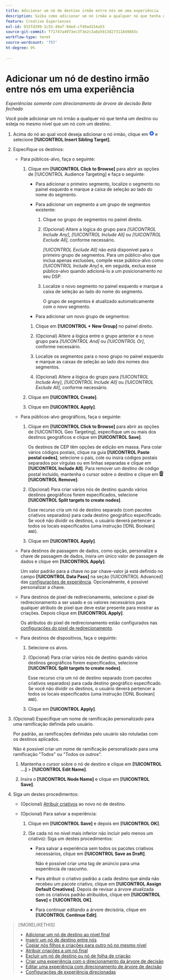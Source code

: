 ```yaml
---
title: Adicionar um nó de destino irmão entre nós em uma experiência
description: Saiba como adicionar um nó irmão a qualquer nó que tenha um destino ou esteja no mesmo nível que um nó com um destino.
feature: Creative Experiences
exl-id: 915fd399-1c55-49af-94ed-cf49a4154a53
source-git-commit: f71747a4973ec3f3e2c3a8a5913d27311849883c
workflow-type: tm+mt
source-wordcount: '757'
ht-degree: 0%

---
```


# Adicionar um nó de destino irmão entre nós em uma experiência

*Experiências somente com direcionamento de árvore de decisão*
*Beta fechado*

Você pode adicionar um nó irmão a qualquer nó que tenha um destino ou esteja no mesmo nível que um nó com um destino.

<!-- 1. Open the decision tree:


In a new experience


In an existing experience,
 -->

1. Acima do nó ao qual você deseja adicionar o nó irmão, clique em ![Adicionar](/help/creative/assets/add.png "Adicionar") e selecione **[!UICONTROL Insert Sibling Target]**.

1. Especifique os destinos:

   * Para públicos-alvo, faça o seguinte:

      1. Clique em **[!UICONTROL Click to Browse]** para abrir as opções de [!UICONTROL Audience Targeting] e faça o seguinte:

         * Para adicionar o primeiro segmento, localize o segmento no painel esquerdo e marque a caixa de seleção ao lado do nome do segmento.

         * Para adicionar um segmento a um grupo de segmentos existente:

            1. Clique no grupo de segmentos no painel direito.

            1. (Opcional) Altere a lógica do grupo para *[!UICONTROL Include Any]*, *[!UICONTROL Include All]* ou *[!UICONTROL Exclude All]*, conforme necessário.

               *[!UICONTROL Exclude All]* não está disponível para o primeiro grupo de segmentos. Para um público-alvo que inclua apenas exclusões, compile esse público-alvo como *[!UICONTROL Include Any]* e, em seguida, exclua esse público-alvo quando adicioná-lo a um posicionamento no seu DSP.

            1. Localize o novo segmento no painel esquerdo e marque a caixa de seleção ao lado do nome do segmento.

               O grupo de segmentos é atualizado automaticamente com o novo segmento.

         * Para adicionar um novo grupo de segmentos:

         1. Clique em **[!UICONTROL + New Group]** no painel direito.

         1. (Opcional) Altere a lógica entre o grupo anterior e o novo grupo para *[!UICONTROL And]* ou *[!UICONTROL Or]*, conforme necessário.

         1. Localize os segmentos para o novo grupo no painel esquerdo e marque as caixas de seleção ao lado dos nomes dos segmentos.

         1. (Opcional) Altere a lógica do grupo para *[!UICONTROL Include Any]*, *[!UICONTROL Include All]* ou *[!UICONTROL Exclude All]*, conforme necessário.

      1. Clique em **[!UICONTROL Create]**.

      1. Clique em **[!UICONTROL Apply]**.

   * Para públicos-alvo geográficos, faça o seguinte:

      1. Clique em **[!UICONTROL Click to Browse]** para abrir as opções de [!UICONTROL Geo Targeting], especifique um ou mais dos destinos geográficos e clique em **[!UICONTROL Save]**.

         Os destinos de CEP têm opções de edição em massa. Para colar vários códigos postais, clique na guia **[!UICONTROL Paste postal codes]**, selecione o país, cole ou insira códigos postais separados por vírgulas ou em linhas separadas e clique em **[!UICONTROL Include All]**. Para remover um destino de código postal incluído, mantenha o cursor sobre o destino e clique em ![Remover](/help/creative/assets/delete.png "Remover") **[!UICONTROL Remove]**.

      1. (Opcional) Para criar vários nós de destino quando vários destinos geográficos forem especificados, selecione **[!UICONTROL Split targets to create nodes]**.

         Esse recurso cria um nó de destino separado (com pacotes criativos separados) para cada destino geográfico especificado. Se você não dividir os destinos, o usuário deverá pertencer a todos os locais especificados (uma instrução [!DNL Boolean] `AND`).

      1. Clique em **[!UICONTROL Apply]**.

   * Para destinos de passagem de dados, como opção, personalize a chave de passagem de dados, insira um único valor de passagem de dados e clique em **[!UICONTROL Apply]**.

     Um valor padrão para a chave no par chave-valor já está definido no campo **[!UICONTROL Data Pass]** na seção [!UICONTROL Advanced] das [configurações de experiência](experience-settings-targeting.md). Opcionalmente, é possível personalizar a chave.

   * Para destinos de pixel de redirecionamento, selecione o pixel de redirecionamento a ser usado e os valores necessários para qualquer atributo de pixel que deve estar presente para mostrar as criações. Depois clique em **[!UICONTROL Apply]**.

     Os atributos do pixel de redirecionamento estão configurados nas [configurações do pixel de redirecionamento](/help/creative/pixels/retargeting-pixel-manage.md).

   * Para destinos de dispositivos, faça o seguinte:

      1. Selecione os alvos.

      1. (Opcional) Para criar vários nós de destino quando vários destinos geográficos forem especificados, selecione **[!UICONTROL Split targets to create nodes]**.

         Esse recurso cria um nó de destino separado (com pacotes criativos separados) para cada destino geográfico especificado. Se você não dividir os destinos, o usuário deverá pertencer a todos os locais especificados (uma instrução [!DNL Boolean] `AND`).

      1. Clique em **[!UICONTROL Apply]**.

1. (Opcional) Especifique um nome de ramificação personalizado para uma ramificação definida pelo usuário.

   Por padrão, as ramificações definidas pelo usuário são rotuladas com os destinos aplicados.

   Não é possível criar um nome de ramificação personalizado para uma ramificação &quot;Todos&quot; ou &quot;Todos os outros&quot;.

   1. Mantenha o cursor sobre o nó de destino e clique em **[!UICONTROL ...]** > **[!UICONTROL Edit Name]**.

   1. Insira o **[!UICONTROL Node Name]** e clique em **[!UICONTROL Save]**.

1. Siga um destes procedimentos:

   * (Opcional) [Atribuir criativos](experience-assign-creative-bundles.md) ao novo nó de destino.

   * (Opcional) Para salvar a experiência:

      1. Clique em **[!UICONTROL Save]** e depois em **[!UICONTROL OK]**.

      1. (Se cada nó no nível mais inferior não incluir pelo menos um criativo): Siga um destes procedimentos:

         * Para salvar a experiência sem todos os pacotes criativos necessários, clique em **[!UICONTROL Save as Draft]**.

           Não é possível criar uma tag de anúncio para uma experiência de rascunho.

         * Para atribuir o criativo padrão a cada destino que ainda não recebeu um pacote criativo, clique em **[!UICONTROL Assign Default Creatives]**. Depois de revisar a árvore atualizada com os criativos padrão atribuídos, clique em **[!UICONTROL Save]** e **[!UICONTROL OK]**.

         * Para continuar editando a árvore decisória, clique em **[!UICONTROL Continue Edit]**.

>[!MORELIKETHIS]
>
>* [Adicionar um nó de destino ao nível final](experience-target-node-add-final.md)
>* [Inserir um nó de destino entre nós](experience-target-node-add-inner.md)
>* [Copiar nós filhos e criações para outro nó no mesmo nível](experience-target-node-copy.md)
>* [Atribuir criações a um nó final](experience-assign-creative-bundles.md)
>* [Excluir um nó de destino ou nó de folha de criação](/help/creative/experiences/experience-target-node-delete.md)
>* [Criar uma experiência com o direcionamento da árvore de decisão](experience-create-targeting.md)
>* [Editar uma experiência com direcionamento de árvore de decisão](experience-edit-targeting.md)
>* [Configurações de experiência direcionadas](experience-settings-targeting.md)
